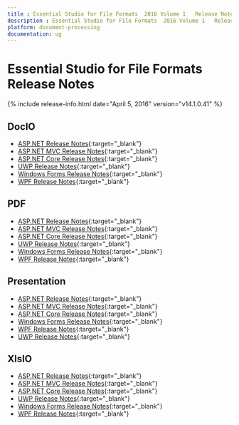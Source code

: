 ```yaml
---
title : Essential Studio for File Formats  2016 Volume 1   Release Notes  
description : Essential Studio for File Formats  2016 Volume 1   Release Notes  
platform: document-processing
documentation: ug
---
```


# Essential Studio for File Formats  Release Notes  

{% include release-info.html date="April 5, 2016"  version="v14.1.0.41" %} 

## DocIO

* [ASP.NET Release Notes](/aspnet/release-notes/v14.1.0.41#docio){:target="_blank"}
* [ASP.NET MVC Release Notes](/aspnetmvc/release-notes/v14.1.0.41#docio){:target="_blank"}
* [ASP.NET Core Release Notes](/aspnet-core/release-notes/v14.1.0.41#docio){:target="_blank"}
* [UWP Release Notes](/uwp/release-notes/v14.1.0.41#docio){:target="_blank"}
* [Windows Forms Release Notes](/windowsforms/release-notes/v14.1.0.41#docio){:target="_blank"}
* [WPF Release Notes](/wpf/release-notes/v14.1.0.41#docio){:target="_blank"}


## PDF

* [ASP.NET Release Notes](/aspnet/release-notes/v14.1.0.41#pdf){:target="_blank"}
* [ASP.NET MVC Release Notes](/aspnetmvc/release-notes/v14.1.0.41#pdf){:target="_blank"}
* [ASP.NET Core Release Notes](/aspnet-core/release-notes/v14.1.0.41#pdf){:target="_blank"}
* [UWP Release Notes](/uwp/release-notes/v14.1.0.41#pdf){:target="_blank"}
* [Windows Forms Release Notes](/windowsforms/release-notes/v14.1.0.41#pdf){:target="_blank"}
* [WPF Release Notes](/wpf/release-notes/v14.1.0.41#pdf){:target="_blank"}


## Presentation

* [ASP.NET Release Notes](/aspnet/release-notes/v14.1.0.41#presentation){:target="_blank"}
* [ASP.NET MVC Release Notes](/aspnetmvc/release-notes/v14.1.0.41#presentation){:target="_blank"}
* [ASP.NET Core Release Notes](/aspnet-core/release-notes/v14.1.0.41#presentation){:target="_blank"}
* [Windows Forms Release Notes](/windowsforms/release-notes/v14.1.0.41#presentation){:target="_blank"}
* [WPF Release Notes](/wpf/release-notes/v14.1.0.41#presentation){:target="_blank"}
* [UWP Release Notes](/uwp/release-notes/v14.1.0.41#presentation){:target="_blank"}


## XlsIO

* [ASP.NET Release Notes](/aspnet/release-notes/v14.1.0.41#xlsio){:target="_blank"}
* [ASP.NET MVC Release Notes](/aspnetmvc/release-notes/v14.1.0.41#xlsio){:target="_blank"}
* [ASP.NET Core Release Notes](/aspnet-core/release-notes/v14.1.0.41#xlsio){:target="_blank"}
* [UWP Release Notes](/uwp/release-notes/v14.1.0.41#xlsio){:target="_blank"}
* [Windows Forms Release Notes](/windowsforms/release-notes/v14.1.0.41#xlsio){:target="_blank"}
* [WPF Release Notes](/wpf/release-notes/v14.1.0.41#xlsio){:target="_blank"}